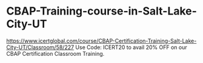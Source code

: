 # CBAP-Training-course-in-Salt-Lake-City-UT
https://www.icertglobal.com/course/CBAP-Certification-Training-Salt-Lake-City-UT/Classroom/58/227          Use Code: ICERT20 to avail 20% OFF on our CBAP Certification Classroom Training.

